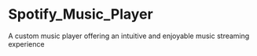 # Spotify_Music_Player
A custom music player offering an intuitive and enjoyable music streaming experience
